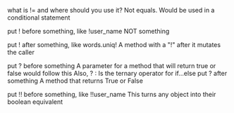 
what is != and where should you use it?
  Not equals. Would be used in a conditional statement


put ! before something, like !user_name
  NOT something

put ! after something, like words.uniq!
  A method with a "!" after it mutates the caller

put ? before something
  A parameter for a method that will return true or false would follow this
  Also, ? : Is the ternary operator for if...else
put ? after something
  A method that returns True or False

put !! before something, like !!user_name
  This turns any object into their boolean equivalent
